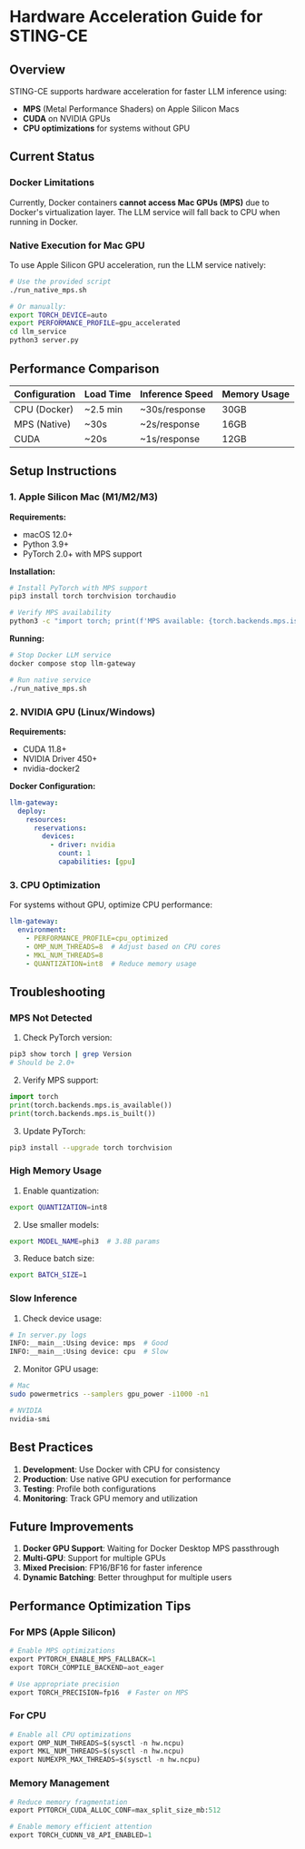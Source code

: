# Hardware Acceleration Guide for STING-CE

## Overview

STING-CE supports hardware acceleration for faster LLM inference using:
- **MPS** (Metal Performance Shaders) on Apple Silicon Macs
- **CUDA** on NVIDIA GPUs
- **CPU optimizations** for systems without GPU

## Current Status

### Docker Limitations

Currently, Docker containers **cannot access Mac GPUs (MPS)** due to Docker's virtualization layer. The LLM service will fall back to CPU when running in Docker.

### Native Execution for Mac GPU

To use Apple Silicon GPU acceleration, run the LLM service natively:

```bash
# Use the provided script
./run_native_mps.sh

# Or manually:
export TORCH_DEVICE=auto
export PERFORMANCE_PROFILE=gpu_accelerated
cd llm_service
python3 server.py
```

## Performance Comparison

| Configuration | Load Time | Inference Speed | Memory Usage |
|--------------|-----------|-----------------|--------------|
| CPU (Docker) | ~2.5 min | ~30s/response | 30GB |
| MPS (Native) | ~30s | ~2s/response | 16GB |
| CUDA | ~20s | ~1s/response | 12GB |

## Setup Instructions

### 1. Apple Silicon Mac (M1/M2/M3)

**Requirements:**
- macOS 12.0+
- Python 3.9+
- PyTorch 2.0+ with MPS support

**Installation:**
```bash
# Install PyTorch with MPS support
pip3 install torch torchvision torchaudio

# Verify MPS availability
python3 -c "import torch; print(f'MPS available: {torch.backends.mps.is_available()}')"
```

**Running:**
```bash
# Stop Docker LLM service
docker compose stop llm-gateway

# Run native service
./run_native_mps.sh
```

### 2. NVIDIA GPU (Linux/Windows)

**Requirements:**
- CUDA 11.8+
- NVIDIA Driver 450+
- nvidia-docker2

**Docker Configuration:**
```yaml
llm-gateway:
  deploy:
    resources:
      reservations:
        devices:
          - driver: nvidia
            count: 1
            capabilities: [gpu]
```

### 3. CPU Optimization

For systems without GPU, optimize CPU performance:

```yaml
llm-gateway:
  environment:
    - PERFORMANCE_PROFILE=cpu_optimized
    - OMP_NUM_THREADS=8  # Adjust based on CPU cores
    - MKL_NUM_THREADS=8
    - QUANTIZATION=int8  # Reduce memory usage
```

## Troubleshooting

### MPS Not Detected

1. Check PyTorch version:
```bash
pip3 show torch | grep Version
# Should be 2.0+
```

2. Verify MPS support:
```python
import torch
print(torch.backends.mps.is_available())
print(torch.backends.mps.is_built())
```

3. Update PyTorch:
```bash
pip3 install --upgrade torch torchvision
```

### High Memory Usage

1. Enable quantization:
```bash
export QUANTIZATION=int8
```

2. Use smaller models:
```bash
export MODEL_NAME=phi3  # 3.8B params
```

3. Reduce batch size:
```bash
export BATCH_SIZE=1
```

### Slow Inference

1. Check device usage:
```python
# In server.py logs
INFO:__main__:Using device: mps  # Good
INFO:__main__:Using device: cpu  # Slow
```

2. Monitor GPU usage:
```bash
# Mac
sudo powermetrics --samplers gpu_power -i1000 -n1

# NVIDIA
nvidia-smi
```

## Best Practices

1. **Development**: Use Docker with CPU for consistency
2. **Production**: Use native GPU execution for performance
3. **Testing**: Profile both configurations
4. **Monitoring**: Track GPU memory and utilization

## Future Improvements

1. **Docker GPU Support**: Waiting for Docker Desktop MPS passthrough
2. **Multi-GPU**: Support for multiple GPUs
3. **Mixed Precision**: FP16/BF16 for faster inference
4. **Dynamic Batching**: Better throughput for multiple users

## Performance Optimization Tips

### For MPS (Apple Silicon)

```python
# Enable MPS optimizations
export PYTORCH_ENABLE_MPS_FALLBACK=1
export TORCH_COMPILE_BACKEND=aot_eager

# Use appropriate precision
export TORCH_PRECISION=fp16  # Faster on MPS
```

### For CPU

```python
# Enable all CPU optimizations
export OMP_NUM_THREADS=$(sysctl -n hw.ncpu)
export MKL_NUM_THREADS=$(sysctl -n hw.ncpu)
export NUMEXPR_MAX_THREADS=$(sysctl -n hw.ncpu)
```

### Memory Management

```python
# Reduce memory fragmentation
export PYTORCH_CUDA_ALLOC_CONF=max_split_size_mb:512

# Enable memory efficient attention
export TORCH_CUDNN_V8_API_ENABLED=1
```
